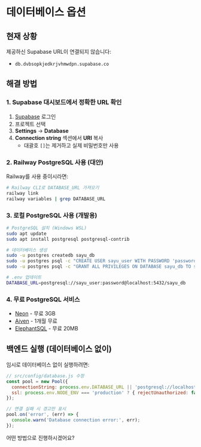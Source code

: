 # 데이터베이스 옵션

## 현재 상황
제공하신 Supabase URL이 연결되지 않습니다:
- `db.dvbsopkjedkrjvhmwdpn.supabase.co`

## 해결 방법

### 1. Supabase 대시보드에서 정확한 URL 확인
1. [Supabase](https://app.supabase.com) 로그인
2. 프로젝트 선택
3. **Settings** → **Database**
4. **Connection string** 섹션에서 **URI** 복사
   - 대괄호 `[]`는 제거하고 실제 비밀번호만 사용

### 2. Railway PostgreSQL 사용 (대안)
Railway를 사용 중이시라면:
```bash
# Railway CLI로 DATABASE_URL 가져오기
railway link
railway variables | grep DATABASE_URL
```

### 3. 로컬 PostgreSQL 사용 (개발용)
```bash
# PostgreSQL 설치 (Windows WSL)
sudo apt update
sudo apt install postgresql postgresql-contrib

# 데이터베이스 생성
sudo -u postgres createdb sayu_db
sudo -u postgres psql -c "CREATE USER sayu_user WITH PASSWORD 'password';"
sudo -u postgres psql -c "GRANT ALL PRIVILEGES ON DATABASE sayu_db TO sayu_user;"

# .env 업데이트
DATABASE_URL=postgresql://sayu_user:password@localhost:5432/sayu_db
```

### 4. 무료 PostgreSQL 서비스
- [Neon](https://neon.tech) - 무료 3GB
- [Aiven](https://aiven.io) - 1개월 무료
- [ElephantSQL](https://www.elephantsql.com) - 무료 20MB

## 백엔드 실행 (데이터베이스 없이)
임시로 데이터베이스 없이 실행하려면:

```javascript
// src/config/database.js 수정
const pool = new Pool({
  connectionString: process.env.DATABASE_URL || 'postgresql://localhost:5432/temp',
  ssl: process.env.NODE_ENV === 'production' ? { rejectUnauthorized: false } : false
});

// 연결 실패 시 경고만 표시
pool.on('error', (err) => {
  console.warn('Database connection error:', err);
});
```

어떤 방법으로 진행하시겠어요?